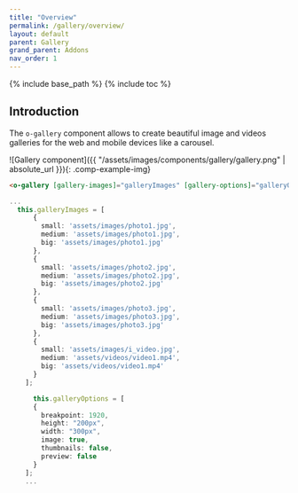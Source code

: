 ```yaml
---
title: "Overview"
permalink: /gallery/overview/
layout: default
parent: Gallery
grand_parent: Addons
nav_order: 1
---
```


{% include base_path %}
{% include toc %}

## Introduction

The `o-gallery` component allows to create beautiful image and videos galleries for the web and mobile devices like a carousel.

![Gallery component]({{ "/assets/images/components/gallery/gallery.png" | absolute_url }}){: .comp-example-img}

```html
<o-gallery [gallery-images]="galleryImages" [gallery-options]="galleryOptions"></o-gallery>
```

```ts
...
  this.galleryImages = [
      {
        small: 'assets/images/photo1.jpg',
        medium: 'assets/images/photo1.jpg',
        big: 'assets/images/photo1.jpg'
      },
      {
        small: 'assets/images/photo2.jpg',
        medium: 'assets/images/photo2.jpg',
        big: 'assets/images/photo2.jpg'
      },
      {
        small: 'assets/images/photo3.jpg',
        medium: 'assets/images/photo3.jpg',
        big: 'assets/images/photo3.jpg'
      },
      {
        small: 'assets/images/i_video.jpg',
        medium: 'assets/videos/video1.mp4',
        big: 'assets/videos/video1.mp4'
      }
    ];

      this.galleryOptions = [
      {
        breakpoint: 1920,
        height: "200px",
        width: "300px",
        image: true,
        thumbnails: false,
        preview: false
      }
    ];
    ...
```
